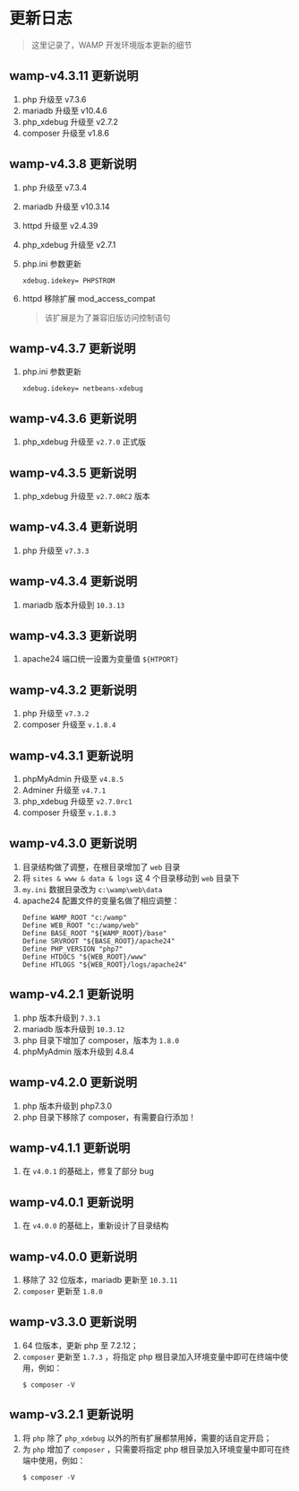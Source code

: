 # 更新日志

> 这里记录了，WAMP 开发环境版本更新的细节

## wamp-v4.3.11 更新说明

1. php 升级至 v7.3.6
2. mariadb 升级至 v10.4.6
3. php_xdebug 升级至 v2.7.2
4. composer 升级至 v1.8.6

## wamp-v4.3.8 更新说明

1. php 升级至 v7.3.4
2. mariadb 升级至 v10.3.14
3. httpd 升级至 v2.4.39
4. php_xdebug 升级至 v2.7.1
5. php.ini 参数更新

   ```text
   xdebug.idekey= PHPSTROM
   ```

6. httpd 移除扩展 mod_access_compat
   > 该扩展是为了兼容旧版访问控制语句

## wamp-v4.3.7 更新说明

1.  php.ini 参数更新

    ```text
    xdebug.idekey= netbeans-xdebug
    ```

## wamp-v4.3.6 更新说明

1.  php_xdebug 升级至 `v2.7.0` 正式版

## wamp-v4.3.5 更新说明

1.  php_xdebug 升级至 `v2.7.0RC2` 版本

## wamp-v4.3.4 更新说明

1.  php 升级至 `v7.3.3`

## wamp-v4.3.4 更新说明

1.  mariadb 版本升级到 `10.3.13`

## wamp-v4.3.3 更新说明

1. apache24 端口统一设置为变量值 `${HTPORT}`

## wamp-v4.3.2 更新说明

1. php 升级至 `v7.3.2`
2. composer 升级至 `v.1.8.4`

## wamp-v4.3.1 更新说明

1. phpMyAdmin 升级至 `v4.8.5`
2. Adminer 升级至 `v4.7.1`
3. php_xdebug 升级至 `v2.7.0rc1`
4. composer 升级至 `v.1.8.3`

## wamp-v4.3.0 更新说明

1.  目录结构做了调整，在根目录增加了 `web` 目录
2.  将 `sites & www & data & logs` 这 4 个目录移动到 `web` 目录下
3.  `my.ini` 数据目录改为 `c:\wamp\web\data`
4.  apache24 配置文件的变量名做了相应调整：
    ```shell
    Define WAMP_ROOT "c:/wamp"
    Define WEB_ROOT "c:/wamp/web"
    Define BASE_ROOT "${WAMP_ROOT}/base"
    Define SRVROOT "${BASE_ROOT}/apache24"
    Define PHP_VERSION "php7"
    Define HTDOCS "${WEB_ROOT}/www"
    Define HTLOGS "${WEB_ROOT}/logs/apache24"
    ```

## wamp-v4.2.1 更新说明

1.  php 版本升级到 `7.3.1`
2.  mariadb 版本升级到 `10.3.12`
3.  php 目录下增加了 composer，版本为 `1.8.0`
4.  phpMyAdmin 版本升级到 4.8.4

## wamp-v4.2.0 更新说明

1.  php 版本升级到 php7.3.0
2.  php 目录下移除了 composer，有需要自行添加！

## wamp-v4.1.1 更新说明

1.  在 `v4.0.1` 的基础上，修复了部分 bug

## wamp-v4.0.1 更新说明

1.  在 `v4.0.0` 的基础上，重新设计了目录结构

## wamp-v4.0.0 更新说明

1.  移除了 32 位版本，mariadb 更新至 `10.3.11`
2.  `composer` 更新至 `1.8.0`

## wamp-v3.3.0 更新说明

1.  64 位版本，更新 php 至 7.2.12；
2.  `composer` 更新至 `1.7.3` ，将指定 php 根目录加入环境变量中即可在终端中使用，例如：
    ```shell
    $ composer -V
    ```

## wamp-v3.2.1 更新说明

1.  将 `php` 除了 `php_xdebug` 以外的所有扩展都禁用掉，需要的话自定开启；
2.  为 `php` 增加了 `composer` ，只需要将指定 php 根目录加入环境变量中即可在终端中使用，例如：
    ```shell
    $ composer -V
    ```
